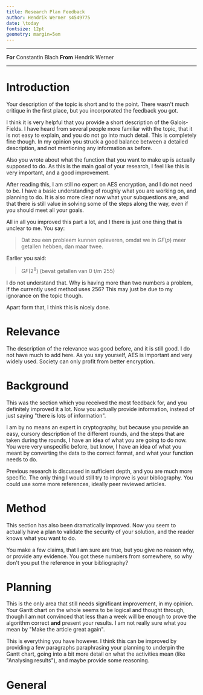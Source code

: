 ```yaml
---
title: Research Plan Feedback
author: Hendrik Werner s4549775
date: \today
fontsize: 12pt
geometry: margin=5em
---
```


-------- ----------------
**For**  Constantin Blach
**From** Hendrik Werner
-------- ----------------

# Introduction

Your description of the topic is short and to the point. There wasn't much critique in the first place, but you incorporated the feedback you got.

I think it is very helpful that you provide a short description of the Galois-Fields. I have heard from several people more familiar with the topic, that it is not easy to explain, and you do not go into much detail. This is completely fine though. In my opinion you struck a good balance between a detailed description, and not mentioning any information as before.

Also you wrote about what the function that you want to make up is actually supposed to do. As this is the main goal of your research, I feel like this is very important, and a good improvement.

After reading this, I am still no expert on AES encryption, and I do not need to be. I have a basic understanding of roughly what you are working on, and planning to do. It is also more clear now what your subquestions are, and that there is still value in solving some of the steps along the way, even if you should meet all your goals.

All in all you improved this part a lot, and I there is just one thing that is unclear to me. You say:

> Dat zou een probleem kunnen opleveren, omdat we in $GF(p)$ meer getallen hebben, dan maar twee.

Earlier you said:

> $GF(2^8)$ (bevat getallen van 0 t/m 255)

I do not understand that. Why is having more than two numbers a problem, if the currently used method uses 256? This may just be due to my ignorance on the topic though.

Apart form that, I think this is nicely done.

# Relevance

The description of the relevance was good before, and it is still good. I do not have much to add here. As you say yourself, AES is important and very widely used. Society can only profit from better encryption.

# Background

This was the section which you received the most feedback for, and you definitely improved it a lot. Now you actually provide information, instead of just saying "there is lots of information".

I am by no means an expert in cryptography, but because you provide an easy, cursory description of the different rounds, and the steps that are taken during the rounds, I have an idea of what you are going to do now. You were very unspecific before, but know, I have an idea of what you meant by converting the data to the correct format, and what your function needs to do.

Previous research is discussed in sufficient depth, and you are much more specific. The only thing I would still try to improve is your bibliography. You could use some more references, ideally peer reviewed articles.

# Method

This section has also been dramatically improved. Now you seem to actually have a plan to validate the security of your solution, and the reader knows what you want to do.

You make a few claims, that I am sure are true, but you give no reason why, or provide any evidence. You got these numbers from somewhere, so why don't you put the reference in your bibliography?

# Planning

This is the only area that still needs significant improvement, in my opinion. Your Gantt chart on the whole seems to be logical and thought through, though I am not convinced that less than a week will be enough to prove the algorithm correct **and** present your results. I am not really sure what you mean by "Make the article great again".

This is everything you have however. I think this can be improved by providing a few paragraphs paraphrasing your planning to underpin the Gantt chart, going into a bit more detail on what the activities mean (like "Analysing results"), and maybe provide some reasoning.

# General
